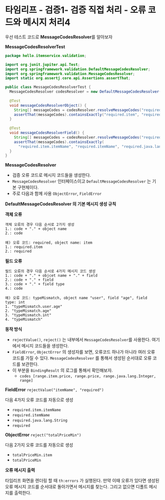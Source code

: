 # 타임리프 - 검증1- 검증 직접 처리 - 오류 코드와 메시지 처리4

우선 테스트 코드로 **MessageCodesResolver**를 알아보자



**MessageCodesResolverTest**

```java
package hello.itemservice.validation;

import org.junit.jupiter.api.Test;
import org.springframework.validation.DefaultMessageCodesResolver;
import org.springframework.validation.MessageCodesResolver;
import static org.assertj.core.api.Assertions.assertThat;

public class MessageCodesResolverTest {
  MessageCodesResolver codesResolver = new DefaultMessageCodesResolver();
 
  @Test
  void messageCodesResolverObject() {
    String[] messageCodes = codesResolver.resolveMessageCodes("required", "item");
    assertThat(messageCodes).containsExactly("required.item", "required");
  }
 
  @Test
  void messageCodesResolverField() {
    String[] messageCodes = codesResolver.resolveMessageCodes("required", "item", "itemName", String.class);
    assertThat(messageCodes).containsExactly(
      "required.item.itemName", "required.itemName", "required.java.lang.String", "required");
  }
}
```

**MessageCodesResolver**

* 검증 오류 코드로 메시지 코드들을 생성한다.
* `MessageCodesResolver` 인터페이스이고 `DefaultMessageCodesResolver` 는 기본 구현체이다.
* 주로 다음과 함께 사용 `ObjectError`, `FieldError`



**DefaultMessageCodesResolver 의 기본 메시지 생성 규칙**

**객체 오류**

```
객체 오류의 경우 다음 순서로 2가지 생성
1.: code + "." + object name
2.: code

예) 오류 코드: required, object name: item
1.: required.item
2.: required
```

**필드 오류**

```
필드 오류의 경우 다음 순서로 4가지 메시지 코드 생성
1.: code + "." + objcet name + "." + field
2.: code + "." + field
3.: code + "." + field type
4.: code

예) 오류 코드: typeMismatch, object name "user", field "age", field type: int
1. "typeMismatch.user.age"
2. "typeMismatch.age"
3. "typeMismatch.int"
4. "typeMismatch"
```



**동작 방식**

* `rejectValue()`, `reject()` 는 내부에서 `MessageCodesResolver`를 사용한다. 여기에서 메시지 코드들을 생성한다.
* `FieldError`, `ObjectError` 의 생성자를 보면, 오류코드 하나가 아니라 여러 오류 코드를 가질 수 있다. `MessageCodesResolver` 를 통해서 생성된 순서대로 오류 코드를 보관한다.
* 이 부분을 `BindingResult` 의 로그를 통해서 확인해보자.
  * `codes [range.item.price, range.price, range.java.lang.Integer, range]`



**FieldError** `rejectValue("itemName", "required")`

다음 4가지 오류 코드를 자동으로 생성

* `required.item.itemName`
* `required.itemName`
* `required.java.lang.String`
* `required`



**ObjectError** `reject("totalPriceMin")`

다음 2가지 오류 코드를 자동으로 생성

* `totalPriceMin.item`
* `totalPriceMin`



**오류 메시지 출력**

타임리프 화면을 렌더링 할 때 `th:errors` 가 실행된다. 만약 이때 오류가 있다면 생성된 오류 메시지 코드를 순서대로 돌아가면서 메시지를 찾는다. 그리고 없으면 디폴트 메시지를 출력한다.